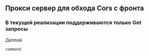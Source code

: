 ## Прокси сервер для обхода Cors с фронта

### В текущей реализации поддерживаются только Get запросы


Деплой

```
command
```